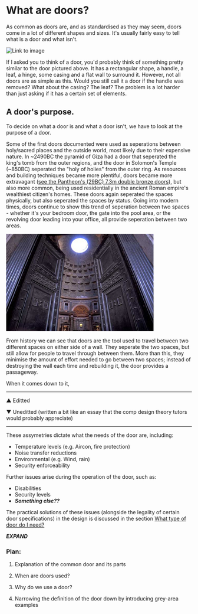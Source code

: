 # What are doors?

As common as doors are, and as standardised as they may seem, doors come in a lot of different shapes and sizes. It's usually fairly easy to tell what is a door and what isn't.

![Link to image](http://www.decosoup.com/images/stories/Design_Issues/Windows/Door_nomenclature/Door_terminilogy.jpg)

If I asked you to think of a door, you'd probably think of something pretty similar to the door pictured above. It has a rectangular shape, a handle, a leaf, a hinge, some casing and a flat wall to surround it. However, not all doors are as simple as this. Would you still call it a door if the handle was removed? What about the casing? The leaf? The problem is a lot harder than just asking if it has a certain set of elements.

## A door's purpose.

To decide on what a door is and what a door isn't, we have to look at the purpose of a door.

Some of the first doors documented were used as seperations between holy/sacred places and the outside world, most likely due to their expensive nature. In ~2490BC the pyramid of Giza had a door that seperated the king's tomb from the outer regions, and the door in Solomon's Temple (~850BC) seperated the "holy of holies" from the outer ring. As resources and building techniques became more plentiful, doors became more extravagant ([see the Pantheon's (29BC) 7.3m double bronze doors](#pantheondoors)), but also more common, being used residentially in the ancient Roman empire's wealthiest citizen's homes. These doors again seperated the spaces physically, but also seperated the spaces by status. Going into modern times, doors continue to show this trend of seperation between two spaces - whether it's your bedroom door, the gate into the pool area, or the revolving door leading into your office, all provide seperation between two areas.

<a name="pantheondoors">![Missing Image](Images/pantheondoors.jpg)</a>

From history we can see that doors are the tool used to travel between two different spaces on either side of a wall. They seperate the two spaces, but still allow for people to travel through between them. More than this, they minimise the amount of effort needed to go between two spaces; instead of destroying the wall each time and rebuilding it, the door provides a passageway.

When it comes down to it, 

-----------

&#x25B2; Editted

&#x25BC; Uneditted (written a bit like an essay that the comp design theory tutors would probably appreciate)

-----------

These assymetries dictate what the needs of the door are, including:

- Temperature levels (e.g. Aircon, fire protection)
- Noise transfer reductions
- Environmental (e.g. Wind, rain)
- Security enforceability

Further issues arise during the operation of the door, such as:

- Disabilities
- Security levels
- ***Something else??***

The practical solutions of these issues (alongside the legality of certain door specifications) in the design is discussed in the section [What type of door do I need?](#doorType)

***EXPAND***

### Plan:

1.  Explanation of the common door and its parts

3.  When are doors used?

4.  Why do we use a door?

5.  Narrowing the definition of the door down by introducing grey-area examples
